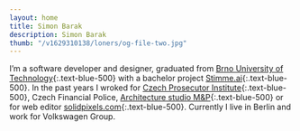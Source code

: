 ```yaml
---
layout: home
title: Simon Barak
description: Simon Barak
thumb: "/v1629310138/loners/og-file-two.jpg"
---
```


I’m a software developer and designer, graduated from [Brno University of Technology](https://www.vut.cz/en){:.text-blue-500} with a bachelor project [Stimme.ai](https://hlasem.com/){:.text-blue-500}. In the past years I wroked for [Czech Prosecutor Institute](https://www.behance.net/gallery/96467527/Czech-Prosecutor-Institute/){:.text-blue-500}, Czech Financial Police, [Architecture studio M&P](https://mparch.cz/){:.text-blue-500} or for web editor [solidpixels.com](https://www.solidpixels.net){:.text-blue-500}. Currently I live in Berlin and work for Volkswagen Group.
